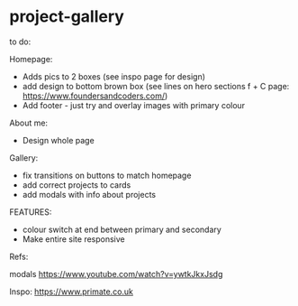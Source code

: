 # project-gallery

to do:

Homepage:

- Adds pics to 2 boxes (see inspo page for design)
- add design to bottom brown box (see lines on hero sections f + C page: https://www.foundersandcoders.com/)
- Add footer - just try and overlay images with primary colour

About me:
- Design whole page

Gallery:

- fix transitions on buttons to match homepage
- add correct projects to cards
- add modals with info about projects

FEATURES:

- colour switch at end between primary and secondary
- Make entire site responsive

Refs:

modals
https://www.youtube.com/watch?v=ywtkJkxJsdg

Inspo:
https://www.primate.co.uk



